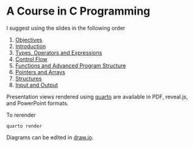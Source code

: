 # A Course in C Programming

I suggest using the slides in the following order

1. [Objectives](objective.md)
2. [Introduction](introduction.md)
3. [Types, Operators and Expressions](types-operators-expressions.md)
4. [Control Flow](control-flow.md)
5. [Functions and Advanced Program Structure](functions-advanced-program-structure.md)
6. [Pointers and Arrays](pointers-arrays.md)
7. [Structures](structures.md)
8. [Input and Output](input-output.md)

Presentation views rendered using [quarto](https://quarto.org) are available in PDF, reveal.js, and PowerPoint formats.

To rerender

```shell
quarto render
```

Diagrams can be edited in [draw.io](https://www.draw.io).
